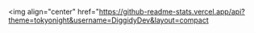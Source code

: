 <img align="center" href="https://github-readme-stats.vercel.app/api?theme=tokyonight&username=DiggidyDev&layout=compact</img>
